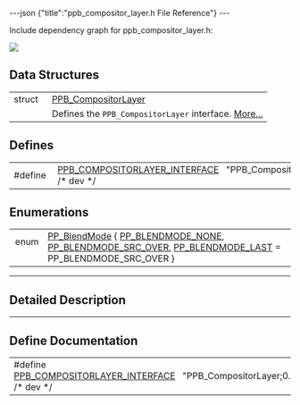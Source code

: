 ---json {"title":"ppb\_compositor\_layer.h File Reference"} ---

Include dependency graph for ppb\_compositor\_layer.h:

![](/docs/native-client/pepper_beta/c/ppb__compositor__layer_8h__incl.png)

Data Structures
---------------

<table><tbody><tr class="odd"><td style="text-align: right;">struct  </td><td><a href="/docs/native-client/pepper_beta/c/struct_p_p_b___compositor_layer__0__2/" class="el">PPB_CompositorLayer</a></td></tr><tr class="even"><td style="text-align: right;"> </td><td>Defines the <code>PPB_CompositorLayer</code> interface. <a href="/docs/native-client/pepper_beta/c/struct_p_p_b___compositor_layer__0__2#details">More...</a><br />
</td></tr></tbody></table>

Defines
-------

<table><tbody><tr class="odd"><td style="text-align: right;">#define </td><td><a href="/docs/native-client/pepper_beta/c/ppb__compositor__layer_8h#a54cdf098c20dd2692837caac00698067" class="el">PPB_COMPOSITORLAYER_INTERFACE</a>   "PPB_CompositorLayer;0.2" /* dev */</td></tr></tbody></table>

Enumerations
------------

<table><tbody><tr class="odd"><td style="text-align: right;">enum  </td><td><a href="/docs/native-client/pepper_beta/c/group___enums#ga89e5ae33b72af2b38dc8f1a7324944f0" class="el">PP_BlendMode</a> { <a href="/docs/native-client/pepper_beta/c/group___enums#gga89e5ae33b72af2b38dc8f1a7324944f0aafd792e3259e686896cd03ac7c8f0ed7" class="el">PP_BLENDMODE_NONE</a>, <a href="/docs/native-client/pepper_beta/c/group___enums#gga89e5ae33b72af2b38dc8f1a7324944f0a94626cc92c0cac74f6b4679e54a12c3e" class="el">PP_BLENDMODE_SRC_OVER</a>, <a href="/docs/native-client/pepper_beta/c/group___enums#gga89e5ae33b72af2b38dc8f1a7324944f0afa6fa95e2600de899d03dbb70c566ff3" class="el">PP_BLENDMODE_LAST</a> = PP_BLENDMODE_SRC_OVER }</td></tr></tbody></table>

------------------------------------------------------------------------

<span id="details" class="anchor" style="margin: 0;"></span>

Detailed Description
--------------------

------------------------------------------------------------------------

Define Documentation
--------------------

<span id="a54cdf098c20dd2692837caac00698067" class="anchor" style="margin: 0;"></span>

<table><tbody><tr class="odd"><td>#define <a href="/docs/native-client/pepper_beta/c/ppb__compositor__layer_8h#a54cdf098c20dd2692837caac00698067" class="el">PPB_COMPOSITORLAYER_INTERFACE</a>   "PPB_CompositorLayer;0.2" /* dev */</td></tr></tbody></table>
